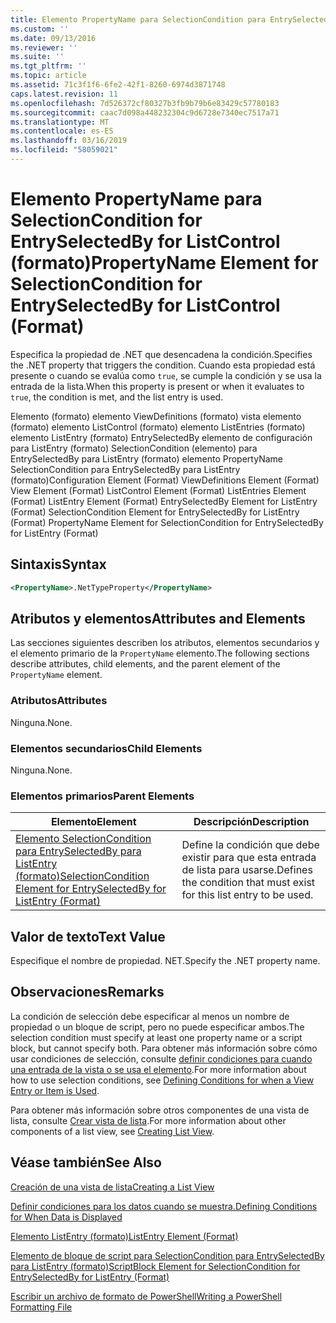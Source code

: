 ```yaml
---
title: Elemento PropertyName para SelectionCondition para EntrySelectedBy para ListControl (formato) | Microsoft Docs
ms.custom: ''
ms.date: 09/13/2016
ms.reviewer: ''
ms.suite: ''
ms.tgt_pltfrm: ''
ms.topic: article
ms.assetid: 71c3f1f6-6fe2-42f1-8260-6974d3871748
caps.latest.revision: 11
ms.openlocfilehash: 7d526372cf80327b3fb9b79b6e83429c57780183
ms.sourcegitcommit: caac7d098a448232304c9d6728e7340ec7517a71
ms.translationtype: MT
ms.contentlocale: es-ES
ms.lasthandoff: 03/16/2019
ms.locfileid: "58059021"
---
```

# <a name="propertyname-element-for-selectioncondition-for-entryselectedby-for-listcontrol-format"></a><span data-ttu-id="0e77f-102">Elemento PropertyName para SelectionCondition for EntrySelectedBy for ListControl (formato)</span><span class="sxs-lookup"><span data-stu-id="0e77f-102">PropertyName Element for SelectionCondition for EntrySelectedBy for ListControl (Format)</span></span>

<span data-ttu-id="0e77f-103">Especifica la propiedad de .NET que desencadena la condición.</span><span class="sxs-lookup"><span data-stu-id="0e77f-103">Specifies the .NET property that triggers the condition.</span></span> <span data-ttu-id="0e77f-104">Cuando esta propiedad está presente o cuando se evalúa como `true`, se cumple la condición y se usa la entrada de la lista.</span><span class="sxs-lookup"><span data-stu-id="0e77f-104">When this property is present or when it evaluates to `true`, the condition is met, and the list entry is used.</span></span>

<span data-ttu-id="0e77f-105">Elemento (formato) elemento ViewDefinitions (formato) vista elemento (formato) elemento ListControl (formato) elemento ListEntries (formato) elemento ListEntry (formato) EntrySelectedBy elemento de configuración para ListEntry (formato) SelectionCondition (elemento) para EntrySelectedBy para ListEntry (formato) elemento PropertyName SelectionCondition para EntrySelectedBy para ListEntry (formato)</span><span class="sxs-lookup"><span data-stu-id="0e77f-105">Configuration Element (Format) ViewDefinitions Element (Format) View Element (Format) ListControl Element (Format) ListEntries Element (Format) ListEntry Element (Format) EntrySelectedBy Element for ListEntry (Format) SelectionCondition Element for EntrySelectedBy for ListEntry (Format) PropertyName Element for SelectionCondition for EntrySelectedBy for ListEntry (Format)</span></span>

## <a name="syntax"></a><span data-ttu-id="0e77f-106">Sintaxis</span><span class="sxs-lookup"><span data-stu-id="0e77f-106">Syntax</span></span>

```xml
<PropertyName>.NetTypeProperty</PropertyName>
```

## <a name="attributes-and-elements"></a><span data-ttu-id="0e77f-107">Atributos y elementos</span><span class="sxs-lookup"><span data-stu-id="0e77f-107">Attributes and Elements</span></span>

<span data-ttu-id="0e77f-108">Las secciones siguientes describen los atributos, elementos secundarios y el elemento primario de la `PropertyName` elemento.</span><span class="sxs-lookup"><span data-stu-id="0e77f-108">The following sections describe attributes, child elements, and the parent element of the `PropertyName` element.</span></span>

### <a name="attributes"></a><span data-ttu-id="0e77f-109">Atributos</span><span class="sxs-lookup"><span data-stu-id="0e77f-109">Attributes</span></span>

<span data-ttu-id="0e77f-110">Ninguna.</span><span class="sxs-lookup"><span data-stu-id="0e77f-110">None.</span></span>

### <a name="child-elements"></a><span data-ttu-id="0e77f-111">Elementos secundarios</span><span class="sxs-lookup"><span data-stu-id="0e77f-111">Child Elements</span></span>

<span data-ttu-id="0e77f-112">Ninguna.</span><span class="sxs-lookup"><span data-stu-id="0e77f-112">None.</span></span>

### <a name="parent-elements"></a><span data-ttu-id="0e77f-113">Elementos primarios</span><span class="sxs-lookup"><span data-stu-id="0e77f-113">Parent Elements</span></span>

|<span data-ttu-id="0e77f-114">Elemento</span><span class="sxs-lookup"><span data-stu-id="0e77f-114">Element</span></span>|<span data-ttu-id="0e77f-115">Descripción</span><span class="sxs-lookup"><span data-stu-id="0e77f-115">Description</span></span>|
|-------------|-----------------|
|[<span data-ttu-id="0e77f-116">Elemento SelectionCondition para EntrySelectedBy para ListEntry (formato)</span><span class="sxs-lookup"><span data-stu-id="0e77f-116">SelectionCondition Element for EntrySelectedBy for ListEntry (Format)</span></span>](./selectioncondition-element-for-entryselectedby-for-listcontrol-format.md)|<span data-ttu-id="0e77f-117">Define la condición que debe existir para que esta entrada de lista para usarse.</span><span class="sxs-lookup"><span data-stu-id="0e77f-117">Defines the condition that must exist for this list entry to be used.</span></span>|

## <a name="text-value"></a><span data-ttu-id="0e77f-118">Valor de texto</span><span class="sxs-lookup"><span data-stu-id="0e77f-118">Text Value</span></span>

<span data-ttu-id="0e77f-119">Especifique el nombre de propiedad. NET.</span><span class="sxs-lookup"><span data-stu-id="0e77f-119">Specify the .NET property name.</span></span>

## <a name="remarks"></a><span data-ttu-id="0e77f-120">Observaciones</span><span class="sxs-lookup"><span data-stu-id="0e77f-120">Remarks</span></span>

<span data-ttu-id="0e77f-121">La condición de selección debe especificar al menos un nombre de propiedad o un bloque de script, pero no puede especificar ambos.</span><span class="sxs-lookup"><span data-stu-id="0e77f-121">The selection condition must specify at least one property name or a script block, but cannot specify both.</span></span> <span data-ttu-id="0e77f-122">Para obtener más información sobre cómo usar condiciones de selección, consulte [definir condiciones para cuando una entrada de la vista o se usa el elemento](./defining-conditions-for-displaying-data.md).</span><span class="sxs-lookup"><span data-stu-id="0e77f-122">For more information about how to use selection conditions, see [Defining Conditions for when a View Entry or Item is Used](./defining-conditions-for-displaying-data.md).</span></span>

<span data-ttu-id="0e77f-123">Para obtener más información sobre otros componentes de una vista de lista, consulte [Crear vista de lista](./creating-a-list-view.md).</span><span class="sxs-lookup"><span data-stu-id="0e77f-123">For more information about other components of a list view, see [Creating List View](./creating-a-list-view.md).</span></span>

## <a name="see-also"></a><span data-ttu-id="0e77f-124">Véase también</span><span class="sxs-lookup"><span data-stu-id="0e77f-124">See Also</span></span>

[<span data-ttu-id="0e77f-125">Creación de una vista de lista</span><span class="sxs-lookup"><span data-stu-id="0e77f-125">Creating a List View</span></span>](./creating-a-list-view.md)

[<span data-ttu-id="0e77f-126">Definir condiciones para los datos cuando se muestra.</span><span class="sxs-lookup"><span data-stu-id="0e77f-126">Defining Conditions for When Data is Displayed</span></span>](./defining-conditions-for-displaying-data.md)

[<span data-ttu-id="0e77f-127">Elemento ListEntry (formato)</span><span class="sxs-lookup"><span data-stu-id="0e77f-127">ListEntry Element (Format)</span></span>](./listentry-element-for-listcontrol-format.md)

[<span data-ttu-id="0e77f-128">Elemento de bloque de script para SelectionCondition para EntrySelectedBy para ListEntry (formato)</span><span class="sxs-lookup"><span data-stu-id="0e77f-128">ScriptBlock Element for SelectionCondition for EntrySelectedBy for ListEntry (Format)</span></span>](./scriptblock-element-for-selectioncondition-for-entryselectedby-for-listcontrol-format.md)

[<span data-ttu-id="0e77f-129">Escribir un archivo de formato de PowerShell</span><span class="sxs-lookup"><span data-stu-id="0e77f-129">Writing a PowerShell Formatting File</span></span>](./writing-a-powershell-formatting-file.md)
